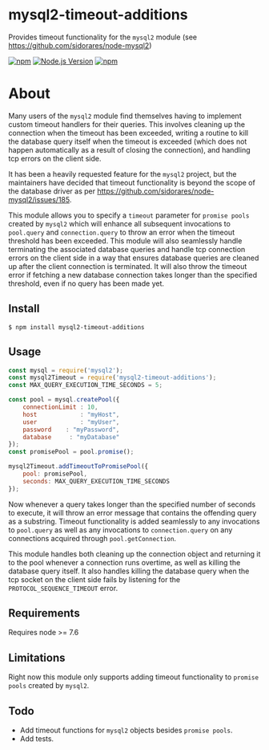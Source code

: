 # mysql2-timeout-additions
Provides timeout functionality for the `mysql2` module (see https://github.com/sidorares/node-mysql2)

[![npm](https://img.shields.io/npm/v/mysql2-timeout-additions.svg?style=flat-square)](https://www.npmjs.com/package/mysql2-timeout-additions 'npm')
[![Node.js Version](https://img.shields.io/node/v/mysql2-timeout-additions.svg?style=flat-square 'Node.js Version')](https://www.npmjs.com/package/mysql2-timeout-additions)
[![npm](https://img.shields.io/npm/dt/mysql2-timeout-additions)](https://www.npmjs.com/package/mysql2-timeout-additions)

# About
Many users of the `mysql2` module find themselves having to implement custom timeout handlers for their queries. This involves cleaning up the connection when the timeout has been exceeded, writing a routine to kill the database query itself when the timeout is exceeded (which does not happen automatically as a result of closing the connection), and handling tcp errors on the client side. 

It has been a heavily requested feature for the `mysql2` project, but the maintainers have decided that timeout functionality is beyond the scope of the database driver as per https://github.com/sidorares/node-mysql2/issues/185. 

This module allows you to specify a `timeout` parameter for `promise pools` created by `mysql2` which will enhance all subsequent invocations to `pool.query` and `connection.query` to throw an error when the timeout threshold has been exceeded. This module will also seamlessly handle terminating the associated database queries and handle tcp connection errors on the client side in a way that ensures database queries are cleaned up after the client connection is terminated. It will also throw the timeout error if fetching a new database connection takes longer than the specified threshold, even if no query has been made yet. 

## Install
```
$ npm install mysql2-timeout-additions
```

## Usage
```javascript
const mysql = require('mysql2');
const mysql2Timeout = require('mysql2-timeout-additions');
const MAX_QUERY_EXECUTION_TIME_SECONDS = 5;

const pool = mysql.createPool({
    connectionLimit : 10,
    host            : "myHost",
    user            : "myUser",
    password    : "myPassword",
    database     : "myDatabase"
});
const promisePool = pool.promise();

mysql2Timeout.addTimeoutToPromisePool({ 
    pool: promisePool, 
    seconds: MAX_QUERY_EXECUTION_TIME_SECONDS 
});
```

Now whenever a query takes longer than the specified number of seconds to execute, it will throw an error message that contains the offending query as a substring. Timeout functionality is added seamlessly to any invocations to `pool.query` as well as any invocations to `connection.query` on any connections acquired through `pool.getConnection`. 

This module handles both cleaning up the connection object and returning it to the pool whenever a connection runs overtime, as well as killing the database query itself. It also handles killing the database query when the tcp socket on the client side fails by listening for the `PROTOCOL_SEQUENCE_TIMEOUT` error. 

## Requirements
Requires node >= 7.6

## Limitations
Right now this module only supports adding timeout functionality to `promise pools` created by `mysql2`. 

## Todo 
- Add timeout functions for `mysql2` objects besides `promise pools`. 
- Add tests.
